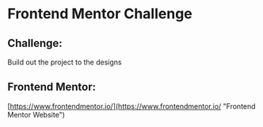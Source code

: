 # Frontend Mentor Challenge 

## Challenge: 

Build out the project to the designs


## Frontend Mentor: 

[https://www.frontendmentor.io/](https://www.frontendmentor.io/ "Frontend Mentor Website")